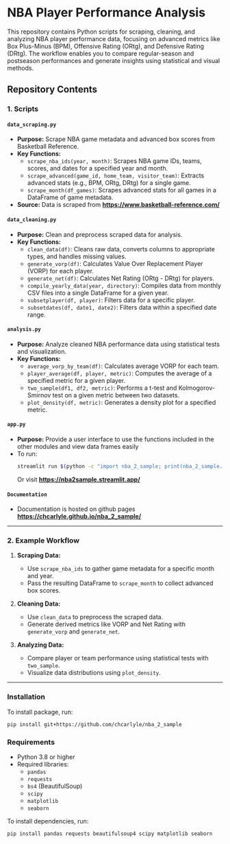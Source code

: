 # NBA Player Performance Analysis

This repository contains Python scripts for scraping, cleaning, and analyzing NBA player performance data, focusing on advanced metrics like Box Plus-Minus (BPM), Offensive Rating (ORtg), and Defensive Rating (DRtg). The workflow enables you to compare regular-season and postseason performances and generate insights using statistical and visual methods.

## Repository Contents

### 1. Scripts

#### `data_scraping.py`
- **Purpose:** Scrape NBA game metadata and advanced box scores from Basketball Reference.
- **Key Functions:**
  - `scrape_nba_ids(year, month)`: Scrapes NBA game IDs, teams, scores, and dates for a specified year and month.
  - `scrape_advanced(game_id, home_team, visitor_team)`: Extracts advanced stats (e.g., BPM, ORtg, DRtg) for a single game.
  - `scrape_month(df_games)`: Scrapes advanced stats for all games in a DataFrame of game metadata.
- **Source:** Data is scraped from **https://www.basketball-reference.com/**

#### `data_cleaning.py`
- **Purpose:** Clean and preprocess scraped data for analysis.
- **Key Functions:**
  - `clean_data(df)`: Cleans raw data, converts columns to appropriate types, and handles missing values.
  - `generate_vorp(df)`: Calculates Value Over Replacement Player (VORP) for each player.
  - `generate_net(df)`: Calculates Net Rating (ORtg - DRtg) for players.
  - `compile_yearly_data(year, directory)`: Compiles data from monthly CSV files into a single DataFrame for a given year.
  - `subsetplayer(df, player)`: Filters data for a specific player.
  - `subsetdates(df, date1, date2)`: Filters data within a specified date range.

#### `analysis.py`
- **Purpose:** Analyze cleaned NBA performance data using statistical tests and visualization.
- **Key Functions:**
  - `average_vorp_by_team(df)`: Calculates average VORP for each team.
  - `player_average(df, player, metric)`: Computes the average of a specified metric for a given player.
  - `two_sample(df1, df2, metric)`: Performs a t-test and Kolmogorov-Smirnov test on a given metric between two datasets.
  - `plot_density(df, metric)`: Generates a density plot for a specified metric.

#### `app.py`
- **Purpose:** Provide a user interface to use the functions included in the other modules and view data frames easily
- To run:
  ```bash
  streamlit run $(python -c "import nba_2_sample; print(nba_2_sample.__path__[0] + '/app.py')")
  ```
  Or visit **https://nba2sample.streamlit.app/**

#### `Documentation`
- Documentation is hosted on github pages **https://chcarlyle.github.io/nba_2_sample/**
---

### 2. Example Workflow

1. **Scraping Data:**
   - Use `scrape_nba_ids` to gather game metadata for a specific month and year.
   - Pass the resulting DataFrame to `scrape_month` to collect advanced box scores.

2. **Cleaning Data:**
   - Use `clean_data` to preprocess the scraped data.
   - Generate derived metrics like VORP and Net Rating with `generate_vorp` and `generate_net`.

3. **Analyzing Data:**
   - Compare player or team performance using statistical tests with `two_sample`.
   - Visualize data distributions using `plot_density`.

---
### Installation

To install package, run:

```bash
pip install git+https://github.com/chcarlyle/nba_2_sample
```

### Requirements

- Python 3.8 or higher
- Required libraries:
  - `pandas`
  - `requests`
  - `bs4` (BeautifulSoup)
  - `scipy`
  - `matplotlib`
  - `seaborn`

To install dependencies, run:

```bash
pip install pandas requests beautifulsoup4 scipy matplotlib seaborn
